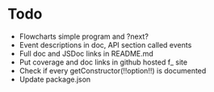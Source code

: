# Todo

* Flowcharts simple program and ?next?
* Event descriptions in doc, API section called events
* Full doc and JSDoc links in README.md
* Put coverage and doc links in github hosted f_ site
* Check if every getConstructor(!!option!!) is documented
* Update package.json
